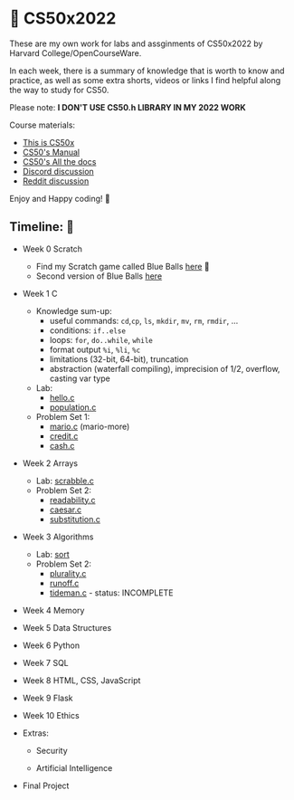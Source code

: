 # :file_folder: CS50x2022
These are my own work for labs and assginments of CS50x2022 by Harvard College/OpenCourseWare.

In each week, there is a summary of knowledge that is worth to know and practice, as well as some extra shorts, videos or links I find helpful along the way to study for CS50.

Please note: **I DON'T USE CS50.h LIBRARY IN MY 2022 WORK**

Course materials:
- [This is CS50x](https://cs50.harvard.edu/x/2022/)
- [CS50's Manual](https://manual.cs50.io/#stdio.h)
- [CS50's All the docs](https://cs50.readthedocs.io/)
- [Discord discussion](https://discord.com/invite/cs50)
- [Reddit discussion](https://www.reddit.com/r/cs50/)

Enjoy and Happy coding! :robot:

## Timeline: :calendar:
- Week 0 Scratch
  - Find my Scratch game called Blue Balls [here](https://scratch.mit.edu/projects/471758222) :large_blue_circle:
  - Second version of Blue Balls [here](https://scratch.mit.edu/projects/471963172)
- Week 1 C
  - Knowledge sum-up:
  	- useful commands: `cd`,`cp`, `ls`, `mkdir`, `mv`, `rm`, `rmdir`, ...
  	- conditions: `if..else`
  	- loops: `for`, `do..while`, `while`
  	- format output `%i`, `%li`, `%c`
  	- limitations (32-bit, 64-bit), truncation
  	- abstraction (waterfall compiling), imprecision of 1/2, overflow, casting var type
  - Lab:
    - [hello.c](https://github.com/ngocpham1994x/CS50x2021/blob/main/pset1/hello/hello.c)
    - [population.c](https://github.com/ngocpham1994x/CS50x2021/blob/main/pset1/hello/population.c)
  - Problem Set 1:
    - [mario.c](https://github.com/ngocpham1994x/CS50x2021/blob/main/pset1/mario/mario.c) (mario-more)
    - [credit.c](https://github.com/ngocpham1994x/CS50x2021/blob/main/pset1/credit/credit.c)
    - [cash.c](https://github.com/ngocpham1994x/CS50x2021/blob/main/pset1/cash/cash.c)
- Week 2 Arrays
  - Lab: [scrabble.c](https://github.com/ngocpham1994x/CS50x2022/blob/main/pset2/scrabble/scrabble.c)
  - Problem Set 2:
    - [readability.c](https://github.com/ngocpham1994x/CS50x2022/blob/main/pset2/readability/readability.c)
    - [caesar.c](https://github.com/ngocpham1994x/CS50x2022/blob/main/pset2/caesar/caesar.c)
    - [substitution.c](https://github.com/ngocpham1994x/CS50x2022/blob/main/pset2/substitution/substitution.c)
- Week 3 Algorithms
  - Lab: [sort]()
  - Problem Set 2:
    - [plurality.c](https://github.com/ngocpham1994x/CS50x2022/blob/main/pset3/plurality/plurality.c)
    - [runoff.c](https://github.com/ngocpham1994x/CS50x2022/blob/main/pset3/runoff/runoff.c)
    - [tideman.c]() - status: INCOMPLETE
- Week 4 Memory

- Week 5 Data Structures

- Week 6 Python

- Week 7 SQL

- Week 8 HTML, CSS, JavaScript

- Week 9 Flask

- Week 10 Ethics

- Extras:
  - Security

  - Artificial Intelligence

- Final Project
